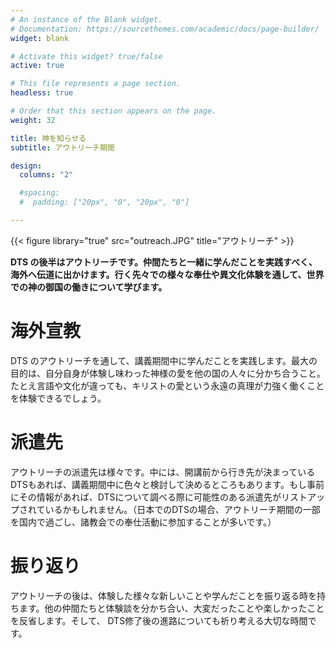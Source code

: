 ```yaml
---
# An instance of the Blank widget.
# Documentation: https://sourcethemes.com/academic/docs/page-builder/
widget: blank

# Activate this widget? true/false
active: true

# This file represents a page section.
headless: true

# Order that this section appears on the page.
weight: 32

title: 神を知らせる
subtitle: アウトリーチ期間

design:
  columns: "2"

  #spacing:
  #  padding: ["20px", "0", "20px", "0"]

---
```


{{< figure library="true" src="outreach.JPG" title="アウトリーチ" >}}

**DTS の後半はアウトリーチです。仲間たちと一緒に学んだことを実践すべく、海外へ伝道に出かけます。行く先々での様々な奉仕や異文化体験を通して、世界での神の御国の働きについて学びます。**

# 海外宣教

DTS のアウトリーチを通して、講義期間中に学んだことを実践します。最大の目的は、自分自身が体験し味わった神様の愛を他の国の人々に分かち合うこと。たとえ言語や文化が違っても、キリストの愛という永遠の真理が力強く働くことを体験できるでしょう。

# 派遣先

アウトリーチの派遣先は様々です。中には、開講前から行き先が決まっているDTSもあれば、講義期間中に色々と検討して決めるところもあります。もし事前にその情報があれば、DTSについて調べる際に可能性のある派遣先がリストアップされているかもしれません。（日本でのDTSの場合、アウトリーチ期間の一部を国内で過ごし、諸教会での奉仕活動に参加することが多いです。）

# 振り返り

アウトリーチの後は、体験した様々な新しいことや学んだことを振り返る時を持ちます。他の仲間たちと体験談を分かち合い、大変だったことや楽しかったことを反省します。そして、 DTS修了後の進路についても祈り考える大切な時間です。
